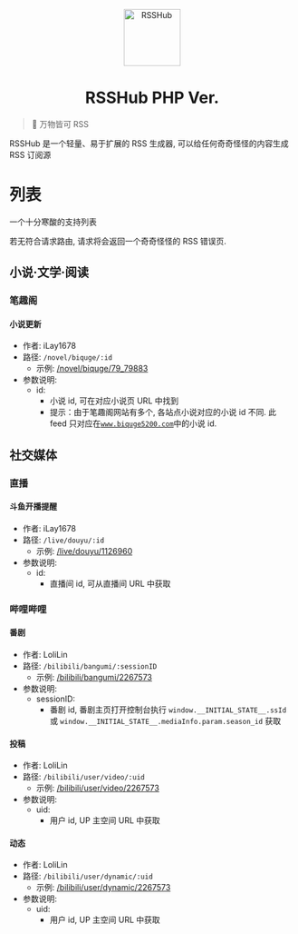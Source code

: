 <p align="center">
<img src="https://i.imgur.com/NZpRScX.png" alt="RSSHub" width="100">
</p>
<h1 align="center">RSSHub PHP Ver.</h1>

> 🍰 万物皆可 RSS

RSSHub 是一个轻量、易于扩展的 RSS 生成器, 可以给任何奇奇怪怪的内容生成 RSS 订阅源

# 列表

一个十分寒酸的支持列表

若无符合请求路由, 请求将会返回一个奇奇怪怪的 RSS 错误页.

## 小说·文学·阅读

### 笔趣阁

#### 小说更新

- 作者: iLay1678
- 路径: `/novel/biquge/:id`
  - 示例: [/novel/biquge/79_79883](https://rss.ifking.cn/novel/biquge/79_79883)
- 参数说明:
  - id:
    - 小说 id, 可在对应小说页 URL 中找到
    - 提示：由于笔趣阁网站有多个, 各站点小说对应的小说 id 不同. 此 feed 只对应在[`www.biquge5200.com`](https://www.biquge5200.com/)中的小说 id.


## 社交媒体

### 直播

#### 斗鱼开播提醒

- 作者: iLay1678
- 路径: `/live/douyu/:id`
  - 示例: [/live/douyu/1126960](https://rss.ifking.cn/live/douyu/1126960)
- 参数说明:
  - id:
    - 直播间 id, 可从直播间 URL 中获取

### 哔哩哔哩

#### 番剧

- 作者: LoliLin
- 路径: `/bilibili/bangumi/:sessionID`
  - 示例: [/bilibili/bangumi/2267573](https://rss.ifking.cn/bilibili/bangumi/2267573)
- 参数说明:
  - sessionID:
    - 番剧 id, 番剧主页打开控制台执行 `window.__INITIAL_STATE__.ssId` 或 `window.__INITIAL_STATE__.mediaInfo.param.season_id` 获取

#### 投稿

- 作者: LoliLin
- 路径: `/bilibili/user/video/:uid`
  - 示例: [/bilibili/user/video/2267573](https://rss.ifking.cn/bilibili/user/video/2267573)
- 参数说明:
  - uid:
    - 用户 id, UP 主空间 URL 中获取

#### 动态

- 作者: LoliLin
- 路径: `/bilibili/user/dynamic/:uid`
  - 示例: [/bilibili/user/dynamic/2267573](https://rss.ifking.cn/bilibili/user/dynamic/2267573)
- 参数说明:
  - uid:
    - 用户 id, UP 主空间 URL 中获取
